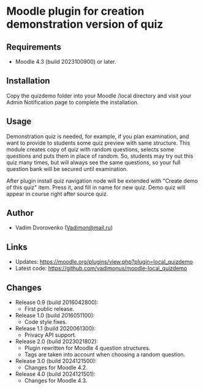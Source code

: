 Moodle plugin for creation demonstration version of quiz
========================================================

Requirements
------------
- Moodle 4.3 (build 2023100900) or later.

Installation
------------
Copy the quizdemo folder into your Moodle /local directory and visit your Admin Notification page to complete the installation.

Usage
-----
Demonstration quiz is needed, for example, if you plan examination, and want to provide to 
students some quiz preview with same structure. This module creates copy of quiz with random questions, 
selects some questions and puts them in place of random. So, students may try out this quiz many times, 
but will always see the same questions, so your full question bank will be secured until examination.

After plugin install quiz navigation node will be extended with "Create demo of this quiz" item. 
Press it, and fill in name for new quiz. Demo quiz will appear in course right after source quiz.

Author
------
- Vadim Dvorovenko (Vadimon@mail.ru)

Links
-----
- Updates: https://moodle.org/plugins/view.php?plugin=local_quizdemo
- Latest code: https://github.com/vadimonus/moodle-local_quizdemo

Changes
-------
- Release 0.9 (build 2016042800):
  - First public release.
- Release 1.0 (build 2016051100):
  - Code style fixes.
- Release 1.1 (build 2020061300):
  - Privacy API support.
- Release 2.0 (build 2023021802):
  - Plugin rewritten for Moodle 4 question structures.
  - Tags are taken into account when choosing a random question.
- Release 3.0 (build 2024121500):
  - Changes for Moodle 4.2.
- Release 4.0 (build 2024121501):
  - Changes for Moodle 4.3.
